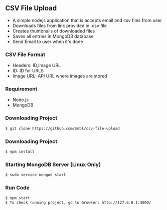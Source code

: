 ## CSV File Upload

-   A simple nodejs application that is accepts email and csv files from user
-   Downloads files from link provided in .csv file
-   Creates thumbnails of downloaded files
-   Saves all entries in MongoDB database
-   Send Email to user when it's done

### CSV File Format

-   Headers: ID,Image URL
-   ID: ID for URLS
-   Image URL: API URL where images are stored


### Requirement

-   Node.js
-   MongoDB

### Downloading Project

```sh
$ git clone https://github.com/mnbl/csv-file-upload
```

### Downloading Project

```sh
$ npm install
```

### Starting MongoDB Server (Linux Only)

```sh
$ sudo service mongod start
```

### Run Code

```sh
$ npm start
$ To check running project, go to browser: http://127.0.0.1:3000/
```
